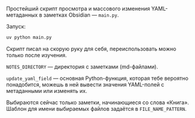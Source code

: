Простейший скрипт просмотра и массового изменения YAML-метаданных в заметках Obsidian — `main.py`.

Запуск:

```bash
uv python main.py
```

Скрипт писал на скорую руку для себя, переиспользовать можно только после изучения.

`NOTES_DIRECTORY` — директория с заметками (md-файлами).

`update_yaml_field` — основная Python-функция, которая тебе вероятно понадобится, можешь в ней вывести значения YAML-полей с метаданными или изменять их.

Выбираются сейчас только заметки, начинающиеся со слова «Книга». Шаблон для имени выбираемых файлов задаётся в `FILE_NAME_PATTERN`.
